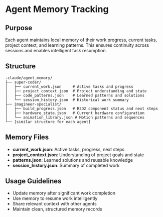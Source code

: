 # Agent Memory Tracking

## Purpose
Each agent maintains local memory of their work progress, current tasks, project context, and learning patterns. This ensures continuity across sessions and enables intelligent task resumption.

## Structure
```
.claude/agent_memory/
├── super-coder/
│   ├── current_work.json     # Active tasks and progress
│   ├── project_context.json  # Project understanding and state
│   ├── code_patterns.json    # Learned patterns and solutions
│   └── session_history.json  # Historical work summary
├── imagineer-specialist/
│   ├── build_progress.json   # R2D2 component status and next steps
│   ├── hardware_state.json   # Current hardware configuration
│   └── animation_library.json # Motion patterns and sequences
└── [similar structure for each agent]
```

## Memory Files
- **current_work.json**: Active tasks, progress, next steps
- **project_context.json**: Understanding of project goals and state
- **patterns.json**: Learned solutions and reusable knowledge
- **session_history.json**: Summary of completed work

## Usage Guidelines
- Update memory after significant work completion
- Use memory to resume work intelligently
- Share relevant context with other agents
- Maintain clean, structured memory records